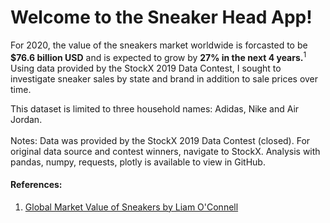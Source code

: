 # Welcome to the Sneaker Head App!

For 2020, the value of the sneakers market worldwide is forcasted to be **$76.6 billion USD** and is expected to grow by **27% in the next 4 years.**<sup>1</sup>
<br>
Using data provided by the StockX 2019 Data Contest, I sought to investigate sneaker sales by state and brand in addition to sale prices over time.
<br>

This dataset is limited to three household names: Adidas, Nike and Air Jordan.
<br>
<br>
Notes: Data was provided by the StockX 2019 Data Contest (closed). For original data source and contest winners, navigate to StockX. Analysis with pandas, numpy, requests, plotly is available to view in GitHub.

#### References:

1. [Global Market Value of Sneakers by Liam O'Connell](https://www.statista.com/statistics/1017918/sneakers-market-value-forecast-worldwide/)